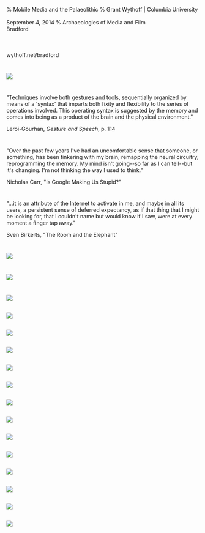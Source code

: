 % Mobile Media and the Palaeolithic
% Grant Wythoff \| Columbia University\
    \
    September 4, 2014
% Archaeologies of Media and Film \
    Bradford\
    \
    \
    \
    wythoff.net/bradford

# ![](images/mousterian_tools.jpg)

# 

"Techniques involve both gestures and tools, sequentially organized by means of a 'syntax' that imparts both fixity and flexibility to the series of operations involved.  This operating syntax is suggested by the memory and comes into being as a product of the brain and the physical environment."

Leroi-Gourhan, *Gesture and Speech*, p. 114

#

"Over the past few years I've had an uncomfortable sense that someone, or something, has been tinkering with my brain, remapping the neural circuitry, reprogramming the memory. My mind isn't going--so far as I can tell--but it's changing. I'm not thinking the way I used to think."

Nicholas Carr, "Is Google Making Us Stupid?"

#

"…it is an attribute of the Internet to activate in me, and maybe in all its users, a persistent sense of deferred expectancy, as if that thing that I might be looking for, that I couldn't name but would know if I saw, were at every moment a finger tap away."

Sven Birkerts, "The Room and the Elephant"

# ![](images/preInternetBrain.jpg)

# ![](images/2001monolith.gif)

#
##

## ![](images/gif1.jpg)

## ![](images/gif2.jpg)

## ![](images/gif3.jpg)

## ![](images/gif4.jpg)

## ![](images/gif5.jpg)

## ![](images/gif6.jpg)

## ![](images/gif7.jpg)

## ![](images/mousterianpurple4.jpg)

## ![](images/experimental_dept.jpg)

## ![](images/wireless_girl.jpg)

## ![](images/deadwood_dick_bookworm.jpg)

## ![](images/ee_newsroom.jpg)

## ![](images/si_tvset_1928.jpg)

## ![](images/christmas_suggestions.jpg)